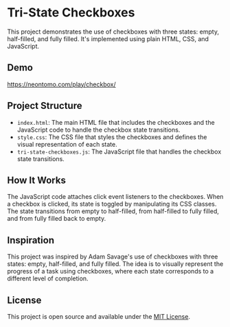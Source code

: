 # Tri-State Checkboxes

This project demonstrates the use of checkboxes with three states: empty, half-filled, and fully filled. It's implemented using plain HTML, CSS, and JavaScript.

## Demo

https://neontomo.com/play/checkbox/

## Project Structure

- `index.html`: The main HTML file that includes the checkboxes and the JavaScript code to handle the checkbox state transitions.
- `style.css`: The CSS file that styles the checkboxes and defines the visual representation of each state.
- `tri-state-checkboxes.js`: The JavaScript file that handles the checkbox state transitions.

## How It Works

The JavaScript code attaches click event listeners to the checkboxes. When a checkbox is clicked, its state is toggled by manipulating its CSS classes. The state transitions from empty to half-filled, from half-filled to fully filled, and from fully filled back to empty.

## Inspiration

This project was inspired by Adam Savage's use of checkboxes with three states: empty, half-filled, and fully filled. The idea is to visually represent the progress of a task using checkboxes, where each state corresponds to a different level of completion.

## License

This project is open source and available under the [MIT License](LICENSE).
